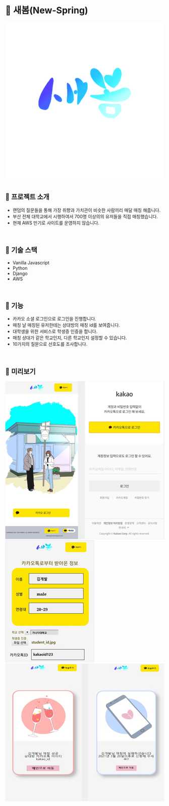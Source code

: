 # **🧸 새봄(New-Spring)**


![Thumnail](static/images/main/thumnail2.png)

## **🎈 프로젝트 소개**
* 랜덤의 질문들을 통해 가장 취향과 가치관이 비슷한 사람끼리 매달 매칭 해줍니다.
* 부산 전체 대학교에서 시행하여서 700명 이상의의 유저들을 직접 매칭했습니다.
* 현재 AWS 만기로 사이트를 운영하지 않습니다.

<br>

## **🎈 기술 스택**
* Vanilla Javascript
* Python
* Django
* AWS

<br>


## **🎈 기능**
* 카카오 소셜 로그인으로 로그인을 진행합니다. 
* 매칭 날 매칭된 유저한테는 상대방의 매칭 id를 보여줍니다.
* 대학생을 위한 서비스로 학생증 인증을 합니다.
* 매칭 상대가 같은 학교인지, 다른 학교인지 설정할 수 있습니다.
* 10가지의 질문으로 선호도를 조사합니다.

<br>

## **🎈 미리보기**
![NewSpring1](static/images/main/새봄1.png)
![NewSpring2](static/images/main/새봄2.png)
![NewSpring3](static/images/main/새봄3.png)
